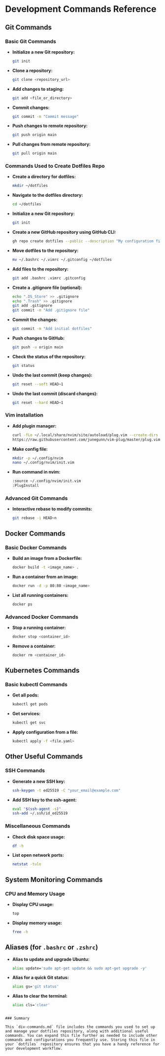 # Development Commands Reference

## Git Commands

### Basic Git Commands
- **Initialize a new Git repository:**
  ```bash
  git init

- **Clone a repository:**
  ```bash
  git clone <repository_url>
  ```

- **Add changes to staging:**
  ```bash
  git add <file_or_directory>
  ```

- **Commit changes:**
  ```bash
  git commit -m "Commit message"
  ```

- **Push changes to remote repository:**
  ```bash
  git push origin main
  ```

- **Pull changes from remote repository:**
  ```bash
  git pull origin main
  ```

### Commands Used to Create Dotfiles Repo

- **Create a directory for dotfiles:**
  ```bash
  mkdir ~/dotfiles
  ```

- **Navigate to the dotfiles directory:**
  ```bash
  cd ~/dotfiles
  ```

- **Initialize a new Git repository:**
  ```bash
  git init
  ```

- **Create a new GitHub repository using GitHub CLI:**
  ```bash
  gh repo create dotfiles --public --description "My configuration files" --clone
  ```

- **Move dotfiles to the repository:**
  ```bash
  mv ~/.bashrc ~/.vimrc ~/.gitconfig ~/dotfiles
  ```

- **Add files to the repository:**
  ```bash
  git add .bashrc .vimrc .gitconfig
  ```

- **Create a .gitignore file (optional):**
  ```bash
  echo ".DS_Store" >> .gitignore
  echo ".Trash" >> .gitignore
  git add .gitignore
  git commit -m "Add .gitignore file"
  ```

- **Commit the changes:**
  ```bash
  git commit -m "Add initial dotfiles"
  ```

- **Push changes to GitHub:**
  ```bash
  git push -u origin main
  ```

- **Check the status of the repository:**
  ```bash
  git status
  ```

- **Undo the last commit (keep changes):**
  ```bash
  git reset --soft HEAD~1
  ```

- **Undo the last commit (discard changes):**
  ```bash
  git reset --hard HEAD~1
  ```

### Vim installation

- **Add plugin manager:**
  ```bash
  curl -fLo ~/.local/share/nvim/site/autoload/plug.vim --create-dirs \
  https://raw.githubusercontent.com/junegunn/vim-plug/master/plug.vim
  ```

- **Make config file:**
  ```bash
  mkdir -p ~/.config/nvim
  nano ~/.config/nvim/init.vim
  ```

- **Run command in nvim:**
  ```bash
  :source ~/.config/nvim/init.vim
  :PlugInstall
  ```

### Advanced Git Commands

- **Interactive rebase to modify commits:**
  ```bash
  git rebase -i HEAD~n
  ```

## Docker Commands

### Basic Docker Commands

- **Build an image from a Dockerfile:**
  ```bash
  docker build -t <image_name> .
  ```

- **Run a container from an image:**
  ```bash
  docker run -d -p 80:80 <image_name>
  ```

- **List all running containers:**
  ```bash
  docker ps
  ```

### Advanced Docker Commands

- **Stop a running container:**
  ```bash
  docker stop <container_id>
  ```

- **Remove a container:**
  ```bash
  docker rm <container_id>
  ```

## Kubernetes Commands

### Basic kubectl Commands

- **Get all pods:**
  ```bash
  kubectl get pods
  ```

- **Get services:**
  ```bash
  kubectl get svc
  ```

- **Apply configuration from a file:**
  ```bash
  kubectl apply -f <file.yaml>
  ```

## Other Useful Commands

### SSH Commands

- **Generate a new SSH key:**
  ```bash
  ssh-keygen -t ed25519 -C "your_email@example.com"
  ```

- **Add SSH key to the ssh-agent:**
  ```bash
  eval "$(ssh-agent -s)"
  ssh-add ~/.ssh/id_ed25519
  ```

### Miscellaneous Commands

- **Check disk space usage:**
  ```bash
  df -h
  ```

- **List open network ports:**
  ```bash
  netstat -tuln
  ```

## System Monitoring Commands

### CPU and Memory Usage

- **Display CPU usage:**
  ```bash
  top
  ```

- **Display memory usage:**
  ```bash
  free -h
  ```

## Aliases (for `.bashrc` or `.zshrc`)

- **Alias to update and upgrade Ubuntu:**
  ```bash
  alias update='sudo apt-get update && sudo apt-get upgrade -y'
  ```

- **Alias for a quick Git status:**
  ```bash
  alias gs='git status'
  ```

- **Alias to clear the terminal:**
  ```bash
  alias cls='clear'
  ```

```

### Summary

This `div-commands.md` file includes the commands you used to set up and manage your dotfiles repository, along with additional useful commands. You can expand this file further as needed to include other commands and configurations you frequently use. Storing this file in your `dotfiles` repository ensures that you have a handy reference for your development workflow.

```

